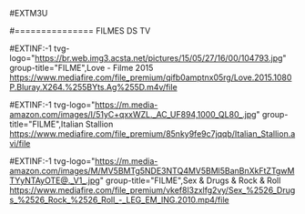 #EXTM3U



#=============== FILMES DS TV




#EXTINF:-1 tvg-logo="https://br.web.img3.acsta.net/pictures/15/05/27/16/00/104793.jpg" group-title="FILME",Love - Filme 2015
https://www.mediafire.com/file_premium/qifb0amptnx05rg/Love.2015.1080P.Bluray.X264.%255BYts.Ag%255D.m4v/file

#EXTINF:-1 tvg-logo="https://m.media-amazon.com/images/I/51yC+qxxWZL._AC_UF894,1000_QL80_.jpg" group-title="FILME",Italian Stallion
https://www.mediafire.com/file_premium/85nky9fe9c7jqqb/Italian_Stallion.avi/file


#EXTINF:-1 tvg-logo="https://m.media-amazon.com/images/M/MV5BMTg5NDE3NTQ4MV5BMl5BanBnXkFtZTgwMTYyNTAyOTE@._V1_.jpg" group-title="FILME",Sex & Drugs & Rock & Roll
https://www.mediafire.com/file_premium/vkef8l3zxlfg2vy/Sex_%2526_Drugs_%2526_Rock_%2526_Roll_-_LEG_EM_ING.2010.mp4/file



